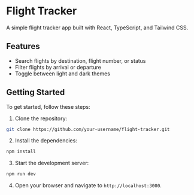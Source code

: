 # Flight Tracker

A simple flight tracker app built with React, TypeScript, and Tailwind CSS.

## Features

- Search flights by destination, flight number, or status
- Filter flights by arrival or departure
- Toggle between light and dark themes

## Getting Started

To get started, follow these steps:

1. Clone the repository:

```bash
git clone https://github.com/your-username/flight-tracker.git
```

2. Install the dependencies:

```bash
npm install
```

3. Start the development server:

```bash
npm run dev
```

4. Open your browser and navigate to `http://localhost:3000`.
